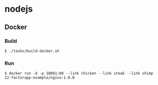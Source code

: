 # nodejs

## Docker

### Build
```
$ ./tasks/build-docker.sh
```

### Run
```
$ docker run -d -p 18081:80 --link chicken --link steak --link shimp 12-factorapp-example/nginx:1.0.0
```